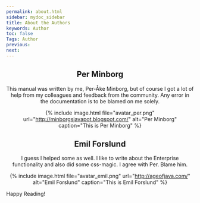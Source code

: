 ```yaml
---
permalink: about.html
sidebar: mydoc_sidebar
title: About the Authors
keywords: Author
toc: false
Tags: Author
previous:
next:
---
```


<div class="row">
<div class="col-md-6" style="text-align:center;">
<h2>Per Minborg</h2>
This manual was written by me, Per-Åke Minborg, but of course I got a lot of help from my colleagues and feedback from the community. Any error in the documentation is to be blamed on me solely. 

{% include image.html file="avatar_per.png" url="http://minborgsjavapot.blogspot.com/" alt="Per Minborg" caption="This is Per Minborg" %}
</div>
<div class="col-md-6" style="text-align:center;">
<h2>Emil Forslund</h2>
I guess I helped some as well. I like to write about the Enterprise functionality and also did some css-magic. I agree with Per. Blame him.

{% include image.html file="avatar_emil.png" url="http://ageofjava.com/" alt="Emil Forslund" caption="This is Emil Forslund" %}
</div>
</div>

Happy Reading!
